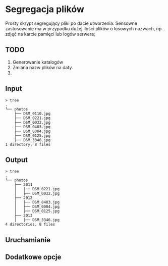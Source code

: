 # Segregacja plików
Prosty skrypt segregujący pliki po dacie utworzenia. Sensowne zastosowanie ma w przypadku dużej ilości plików o losowych nazwach, np. zdjęć na karcie pamięci lub logów serwera;

## TODO
1. Generowanie katalogów
2. Zmiana nazw plików na daty.
3. 

## Input
    > tree
    .
    └── photos
        ├── DSM_0110.jpg
        ├── DSM_0221.jpg
        ├── DSM_0032.jpg
        ├── DSM_0403.jpg
        ├── DSM_0004.jpg
        ├── DSM_0125.jpg
        ├── DSM_3346.jpg
    1 directory, 8 files

## Output

    > tree
    .
    └── photos
        ├── 2011
        │   ├── DSM_0221.jpg
        │   ├── DSM_0032.jpg
        ├── 2012
        │   ├── DSM_0403.jpg
        │   ├── DSM_0004.jpg
        │   ├── DSM_0125.jpg
        ├── 2013
        │   ├── DSM_3346.jpg
    4 directories, 8 files

## Uruchamianie

## Dodatkowe opcje
